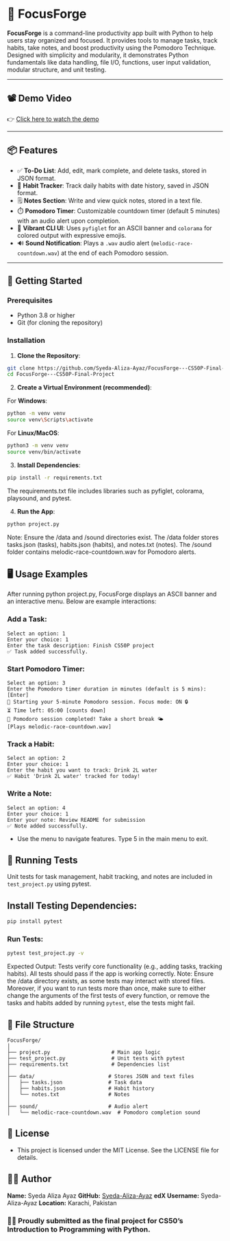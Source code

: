 # 🎯 FocusForge

**FocusForge** is a command-line productivity app built with Python to help users stay organized and focused. It provides tools to manage tasks, track habits, take notes, and boost productivity using the Pomodoro Technique. Designed with simplicity and modularity, it demonstrates Python fundamentals like data handling, file I/O, functions, user input validation, modular structure, and unit testing.

---

## 📽️ Demo Video

👉 [Click here to watch the demo](https://youtu.be/cXA3GDqisKM)

---

## 📦 Features

- ✅ **To-Do List**: Add, edit, mark complete, and delete tasks, stored in JSON format.
- 🔁 **Habit Tracker**: Track daily habits with date history, saved in JSON format.
- 🗒️ **Notes Section**: Write and view quick notes, stored in a text file.
- ⏱️ **Pomodoro Timer**: Customizable countdown timer (default 5 minutes) with an audio alert upon completion.
- 🎨 **Vibrant CLI UI**: Uses `pyfiglet` for an ASCII banner and `colorama` for colored output with expressive emojis.
- 🔊 **Sound Notification**: Plays a `.wav` audio alert (`melodic-race-countdown.wav`) at the end of each Pomodoro session.

---

## 🚀 Getting Started

### Prerequisites
- Python 3.8 or higher
- Git (for cloning the repository)

### Installation


1. **Clone the Repository**:

```bash
git clone https://github.com/Syeda-Aliza-Ayaz/FocusForge---CS50P-Final-Project.git
cd FocusForge---CS50P-Final-Project
```


2. **Create a Virtual Environment (recommended)**:

For **Windows**:
```bash
python -m venv venv
source venv\Scripts\activate
```

For **Linux/MacOS**:
```bash
python3 -m venv venv
source venv/bin/activate
```

3. **Install Dependencies**:

```bash
pip install -r requirements.txt
```

The requirements.txt file includes libraries such as pyfiglet, colorama, playsound, and pytest.

4. **Run the App**:

```bash
python project.py
```

Note: Ensure the /data and /sound directories exist. The /data folder stores tasks.json (tasks), habits.json (habits), and notes.txt (notes). The /sound folder contains melodic-race-countdown.wav for Pomodoro alerts.

## 🖥️ Usage Examples
After running python project.py, FocusForge displays an ASCII banner and an interactive menu. Below are example interactions:


### Add a Task:

```text
Select an option: 1
Enter your choice: 1
Enter the task description: Finish CS50P project
✅ Task added successfully.
```


### Start Pomodoro Timer:

```text
Select an option: 3
Enter the Pomodoro timer duration in minutes (default is 5 mins): [Enter]
🍅 Starting your 5-minute Pomodoro session. Focus mode: ON 🔒
⏳ Time left: 05:00 [counts down]
🔔 Pomodoro session completed! Take a short break 🌤️
[Plays melodic-race-countdown.wav]
```

### Track a Habit:

```text
Select an option: 2
Enter your choice: 1
Enter the habit you want to track: Drink 2L water
✅ Habit 'Drink 2L water' tracked for today!
```

### Write a Note:

```text
Select an option: 4
Enter your choice: 1
Enter your note: Review README for submission
✅ Note added successfully.
```

- Use the menu to navigate features. Type 5 in the main menu to exit.

## 🧪 Running Tests
Unit tests for task management, habit tracking, and notes are included in `test_project.py` using pytest.


## Install Testing Dependencies:

```bash
pip install pytest
```

### Run Tests:

```bash
pytest test_project.py -v
```

Expected Output: Tests verify core functionality (e.g., adding tasks, tracking habits). All tests should pass if the app is working correctly.
Note: Ensure the /data directory exists, as some tests may interact with stored files. Moreover, if you want to run tests more than once, make sure to either change the arguments of the first tests of every function, or remove the tasks and habits added by running `pytest`, else the tests might fail.

## 📂 File Structure

```text
FocusForge/
│  
├── project.py                    # Main app logic
├── test_project.py               # Unit tests with pytest
├── requirements.txt              # Dependencies list
│  
├── data/                        # Stores JSON and text files
│   ├── tasks.json               # Task data
│   ├── habits.json              # Habit history
│   └── notes.txt                # Notes
│  
├── sound/                       # Audio alert
│   └── melodic-race-countdown.wav  # Pomodoro completion sound
```
## 📄 License  
- This project is licensed under the MIT License. See the LICENSE file for details.

## 👩‍💻 Author
**Name:** Syeda Aliza Ayaz
**GitHub:** [Syeda-Aliza-Ayaz](https://github.com/Syeda-Aliza-Ayaz/FocusForge---CS50P-Final-Project.git)
**edX Username:** Syeda-Aliza-Ayaz
**Location:** Karachi, Pakistan

### 🙌🏻 Proudly submitted as the final project for CS50’s Introduction to Programming with Python.